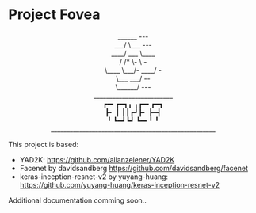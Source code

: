 # Project Fovea
<center>                      ______ ---                    </center> 
<center>                  ___/      \___ ---                </center> 
<center>             ____/     ___      \____               </center> 
<center>            /         /*  \-         \ -            </center> 
<center>            \____     \___/-     ____/ -            </center> 
<center>                 \___        ___/ --                </center> 
<center>                     \______/ ---                   </center> 
<center>                                                    </center> 
<center>             _________________________              </center> 
<center>                 ┏━╸┏━┓╻ ╻┏━╸┏━┓                    </center> 
<center>                 ┣╸ ┃ ┃┃┏┛┣╸ ┣━┫                    </center> 
<center>                 ╹  ┗━┛┗┛ ┗━╸╹ ╹                    </center> 
<center>____________________________________________________</center> 

This project is based:
  - YAD2K: https://github.com/allanzelener/YAD2K
  - Facenet by davidsandberg https://github.com/davidsandberg/facenet
  - keras-inception-resnet-v2 by yuyang-huang: https://github.com/yuyang-huang/keras-inception-resnet-v2
 
Additional documentation comming soon..
